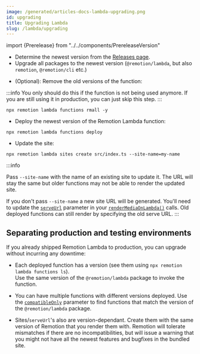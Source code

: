 ```yaml
---
image: /generated/articles-docs-lambda-upgrading.png
id: upgrading
title: Upgrading Lambda
slug: /lambda/upgrading
---
```


import {Prerelease} from "../../components/PrereleaseVersion"

- Determine the newest version from the [Releases page](https://github.com/remotion-dev/remotion/releases).
- Upgrade all packages to the newest version (`@remotion/lambda`, but also `remotion`, `@remotion/cli` etc.)

<Prerelease onlySnippet/>

- (Optional): Remove the old versions of the function:

:::info
You only should do this if the function is not being used anymore. If you are still using it in production, you can just skip this step.
:::

```
npx remotion lambda functions rmall -y
```

- Deploy the newest version of the Remotion Lambda function:

```
npx remotion lambda functions deploy
```

- Update the site:

```
npx remotion lambda sites create src/index.ts --site-name=my-name
```

:::info

Pass `--site-name` with the name of an existing site to update it. The URL will stay the same but older functions may not be able to render the updated site.

If you don't pass `--site-name` a new site URL will be generated. You'll need to update the [`serveUrl`](/docs/lambda/rendermediaonlambda#serveurl) parameter in your [`renderMediaOnLambda()`](/docs/lambda/rendermediaonlambda) calls. Old deployed functions can still render by specifying the old serve URL.
:::

## Separating production and testing environments

If you already shipped Remotion Lambda to production, you can upgrade without incurring any downtime:

- Each deployed function has a version (see them using `npx remotion lambda functions ls`).  
  Use the same version of the `@remotion/lambda` package to invoke the function.

- You can have multiple functions with different versions deployed. Use the [`compatibleOnly`](/docs/lambda/getfunctions#compatibleonly) parameter to find functions that match the version of the `@remotion/lambda` package.

- Sites/`serveUrl`'s also are version-dependant. Create them with the same version of Remotion that you render them with. Remotion will tolerate mismatches if there are no incompatibilities, but will issue a warning that you might not have all the newest features and bugfixes in the bundled site.
